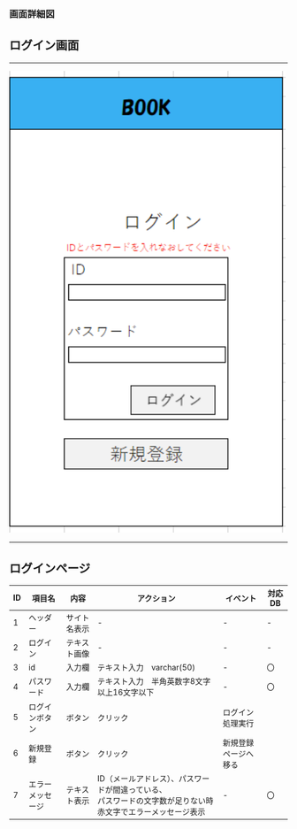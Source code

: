 ### 画面詳細図
## ログイン画面
*****
<img src="img/rogin1.png" width="500">

*****
## ログインページ
| ID | 項目名 | 内容 | アクション | イベント | 対応DB |
|----|------|-----|-----------|----------|--------|
|1   |ヘッダー|サイト名表示|-|-|-|
|2   |ログイン|テキスト画像|-|-|-|
|3   |id|入力欄|テキスト入力　varchar(50)|-|〇|
|4   |パスワード|入力欄|テキスト入力　半角英数字8文字以上16文字以下|-|〇|
|5   |ログインボタン|ボタン|クリック|ログイン処理実行||
|6   |新規登録|ボタン|クリック|新規登録ページへ移る||
|7   |エラーメッセージ|テキスト表示|ID（メールアドレス）、パスワードが間違っている、<br>パスワードの文字数が足りない時赤文字でエラーメッセージ表示|-|〇|



